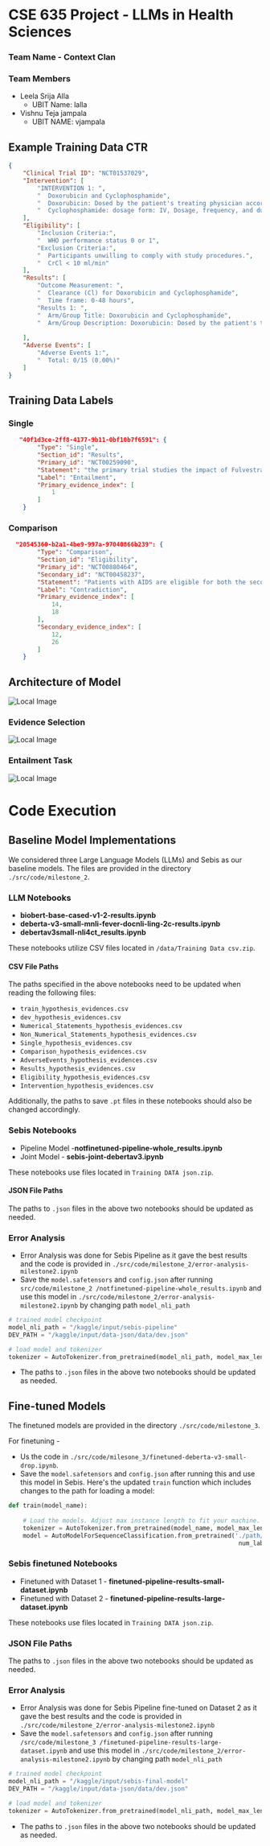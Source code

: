 # CSE 635 Project - LLMs in Health Sciences
### Team Name - Context Clan
### Team Members 
- Leela Srija Alla
    - UBIT Name: lalla
- Vishnu Teja jampala
    - UBIT NAME: vjampala  

## Example Training Data CTR
```json
{
    "Clinical Trial ID": "NCT01537029",
    "Intervention": [
        "INTERVENTION 1: ",
        "  Doxorubicin and Cyclophosphamide",
        "  Doxorubicin: Dosed by the patient's treating physician according to local standard of care.",
        "  Cyclophosphamide: dosage form: IV, Dosage, frequency, and duration: According to local standard of care"
    ],
    "Eligibility": [
        "Inclusion Criteria:",
        "  WHO performance status 0 or 1",
        "Exclusion Criteria:",
        "  Participants unwilling to comply with study procedures.",
        "  CrCl < 10 ml/min"
    ],
    "Results": [
        "Outcome Measurement: ",
        "  Clearance (Cl) for Doxorubicin and Cyclophosphamide",
        "  Time frame: 0-48 hours",
        "Results 1: ",
        "  Arm/Group Title: Doxorubicin and Cyclophosphamide",
        "  Arm/Group Description: Doxorubicin: Dosed by the patient's treating physician according to local standard of care."
        
    ],
    "Adverse Events": [
        "Adverse Events 1:",
        "  Total: 0/15 (0.00%)"
    ]
}
```

## Training Data Labels
### Single
```json
   "40f1d3ce-2ff8-4177-9b11-0bf10b7f6591": {
        "Type": "Single",
        "Section_id": "Results",
        "Primary_id": "NCT00259090",
        "Statement": "the primary trial studies the impact of Fulvestrant, Anastrozole on Oestrogen Receptor H-score.",
        "Label": "Entailment",
        "Primary_evidence_index": [
            1
        ]
    }
```

### Comparison
```json
  "20545360-b2a1-4be9-997a-97040866b239": {
        "Type": "Comparison",
        "Section_id": "Eligibility",
        "Primary_id": "NCT00880464",
        "Secondary_id": "NCT00458237",
        "Statement": "Patients with AIDS are eligible for both the secondary trial and the primary trial.",
        "Label": "Contradiction",
        "Primary_evidence_index": [
            14,
            18
        ],
        "Secondary_evidence_index": [
            12,
            26
        ]
    }
```
## Architecture of Model
![Local Image](./images/Modelarchitecture.png "Architecture")

### Evidence Selection
![Local Image](./images/Evidenceselection.png "Evidence Selection Model")

### Entailment Task
![Local Image](./images/Entailment.png "Entailment Task")

# Code Execution
## Baseline Model Implementations

We considered three Large Language Models (LLMs) and Sebis as our baseline models. The files are provided in the directory `./src/code/milestone_2`.

### LLM Notebooks

- **biobert-base-cased-v1-2-results.ipynb**
- **deberta-v3-small-mnli-fever-docnli-ling-2c-results.ipynb**
- **debertav3small-nli4ct_results.ipynb** 

These notebooks utilize CSV files located in `/data/Training Data csv.zip`.

#### CSV File Paths

The paths specified in the above notebooks need to be updated when reading the following files:
- `train_hypothesis_evidences.csv`
- `dev_hypothesis_evidences.csv`
- `Numerical_Statements_hypothesis_evidences.csv`
- `Non_Numerical_Statements_hypothesis_evidences.csv`
- `Single_hypothesis_evidences.csv`
- `Comparison_hypothesis_evidences.csv`
- `AdverseEvents_hypothesis_evidences.csv`
- `Results_hypothesis_evidences.csv`
- `Eligibility_hypothesis_evidences.csv`
- `Intervention_hypothesis_evidences.csv`

Additionally, the paths to save `.pt` files in these notebooks should also be changed accordingly.

### Sebis Notebooks

- Pipeline Model -**notfinetuned-pipeline-whole_results.ipynb**
- Joint Model - **sebis-joint-debertav3.ipynb**

These notebooks use files located in `Training DATA json.zip`.

#### JSON File Paths

The paths to `.json` files in the above two notebooks should be updated as needed.

### Error Analysis 
- Error Analysis was done for Sebis Pipeline as it gave the best results and the code is provided in `./src/code/milestone_2/error-analysis-milestone2.ipynb`
- Save the `model.safetensors` and `config.json` after running `src/code/milestone_2
/notfinetuned-pipeline-whole_results.ipynb` and use this model in `./src/code/milestone_2/error-analysis-milestone2.ipynb` by changing path `model_nli_path`

```python
# trained model checkpoint
model_nli_path = "/kaggle/input/sebis-pipeline"
DEV_PATH = "/kaggle/input/data-json/data/dev.json"

# load model and tokenizer
tokenizer = AutoTokenizer.from_pretrained(model_nli_path, model_max_length=1024)
```
- The paths to `.json` files in the above two notebooks should be updated as needed.

## Fine-tuned Models
 
The finetuned models are provided in the directory `./src/code/milestone_3`.

For finetuning - 
- Us the code in `./src/code/milesone_3/finetuned-deberta-v3-small-drop.ipynb`.
- Save the `model.safetensors` and `config.json` after running this and use this model in Sebis. 
Here's the updated `train` function which includes changes to the path for loading a model:

```python
def train(model_name):
   
    # Load the models. Adjust max instance length to fit your machine.
    tokenizer = AutoTokenizer.from_pretrained(model_name, model_max_length=1024, use_safetensors=True)
    model = AutoModelForSequenceClassification.from_pretrained('./path/to/directory/containing model.safetensors and config.json',
                                                                num_labels=2, ignore_mismatched_sizes=True)
```

 ### Sebis finetuned Notebooks

- Finetuned with Dataset 1 - **finetuned-pipeline-results-small-dataset.ipynb**
- Finetuned with Dataset 2 - **finetuned-pipeline-results-large-dataset.ipynb**

These notebooks use files located in `Training DATA json.zip`.

### JSON File Paths

The paths to `.json` files in the above two notebooks should be updated as needed.
### Error Analysis 
- Error Analysis was done for Sebis Pipeline fine-tuned on Dataset 2 as it gave the best results and the code is provided in `./src/code/milestone_2/error-analysis-milestone2.ipynb`
- Save the `model.safetensors` and `config.json` after running `/src/code/milestone_3
/finetuned-pipeline-results-large-dataset.ipynb` and use this model in `./src/code/milestone_2/error-analysis-milestone2.ipynb` by changing path `model_nli_path`

```python
# trained model checkpoint
model_nli_path = "/kaggle/input/sebis-final-model"
DEV_PATH = "/kaggle/input/data-json/data/dev.json"

# load model and tokenizer
tokenizer = AutoTokenizer.from_pretrained(model_nli_path, model_max_length=1024)
```
- The paths to `.json` files in the above two notebooks should be updated as needed.

